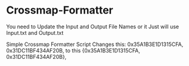 # Crossmap-Formatter

You need to Update the Input and Output File Names or it Just will use Input.txt and Output.txt

Simple Crossmap Formatter Script Changes this:
0x35A1B3E1D1315CFA, 0x31DC11BF434AF20B,
to this
{0x35A1B3E1D1315CFA, 0x31DC11BF434AF20B},

